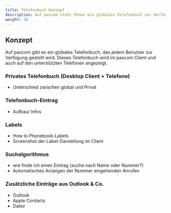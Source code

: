 ```yaml
---
title: Telefonbuch Konzept
description: Auf pascom steht Ihnen ein globales Telefonbuch zur Verfügung.
weight: 10
---
```


## Konzept

Auf pascom gibt es ein globales Telefonbuch, das jedem Benutzer zur Verfügung gestellt wird.
Dieses Telefonbuch wird im pascom Client und auch auf den unterstützten Telefonen angezeigt.



### Privates Telefonbuch (Desktop Client + Telefone)

* Unterschied zwischen global und Privat

### Telefonbuch-Eintrag

* Aufbau/ Infos

### Labels

* How to Phonebook-Labels
* Screenshot der Label-Darstellung im Client

### Suchalgorithmus

* wie finde ich einen Eintrag (suche nach Name oder Nummer?)
* Automatisches Anzeigen der Nummer eingehenden Anrufen

### Zusätzliche Einträge aus Outlook & Co.

* Outlook
* Apple Contacts
* Datev
